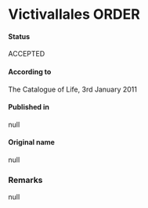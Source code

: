 Victivallales ORDER
=======

#### Status
ACCEPTED

#### According to
The Catalogue of Life, 3rd January 2011

#### Published in
null

#### Original name
null

### Remarks
null